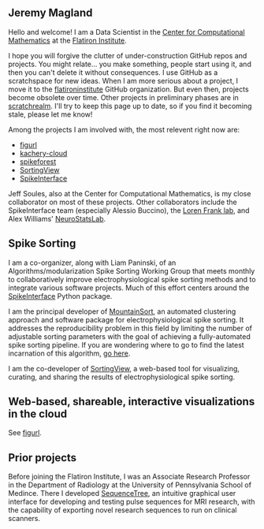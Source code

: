 ## Jeremy Magland

Hello and welcome! I am a Data Scientist in the [Center for Computational Mathematics](https://www.simonsfoundation.org/flatiron/center-for-computational-mathematics) at the [Flatiron Institute](https://www.simonsfoundation.org/flatiron).

I hope you will forgive the clutter of under-construction GitHub repos and projects. You might relate... you make something, people start using it, and then you can't delete it without consequences. I use GitHub as a scratchspace for new ideas. When I am more serious about a project, I move it to the [flatironinstitute](https://github.com/flatironinstitute) GitHub organization. But even then, projects become obsolete over time. Other projects in preliminary phases are in [scratchrealm](https://github.com/scratchrealm). I'll try to keep this page up to date, so if you find it becoming stale, please let me know!

Among the projects I am involved with, the most relevent right now are:

* [figurl](https://github.com/flatironinstitute/figurl/blob/main/doc/intro.md)
* [kachery-cloud](https://github.com/flatironinstitute/kachery-cloud/blob/main/README.md)
* [spikeforest](https://github.com/flatironinstitute/spikeforest/blob/main/README.md)
* [SortingView](https://github.com/magland/sortingview/blob/main/README.md)
* [SpikeInterface](https://github.com/SpikeInterface/spikeinterface/blob/master/README.md)

Jeff Soules, also at the Center for Computational Mathematics, is my close collaborator on most of these projects. Other collaborators include the SpikeInterface team (especially Alessio Buccino), the [Loren Frank lab](https://franklab.ucsf.edu/), and Alex Williams' [NeuroStatsLab](http://neurostatslab.org/).

## Spike Sorting

I am a co-organizer, along with Liam Paninski, of an Algorithms/modularization Spike Sorting Working Group that meets monthly to collaboratively improve electrophysiological spike sorting methods and to integrate various software projects. Much of this effort centers around the [SpikeInterface](https://github.com/SpikeInterface/spikeinterface/blob/master/README.md) Python package.

I am the principal developer of [MountainSort](https://www.sciencedirect.com/science/article/pii/S0896627317307456), an automated clustering approach and software package for electrophysiological spike sorting. It addresses the reproducibility problem in this field by limiting the number of adjustable sorting parameters with the goal of achieving a fully-automated spike sorting pipeline. If you are wondering where to go to find the latest incarnation of this algorithm, [go here](https://github.com/magland/mountainsort4).

I am the co-developer of [SortingView](https://github.com/magland/sortingview/blob/main/README.md), a web-based tool for visualizing, curating, and sharing the results of electrophysiological spike sorting.

## Web-based, shareable, interactive visualizations in the cloud

See [figurl](https://github.com/flatironinstitute/figurl/blob/main/doc/intro.md).

## Prior projects

Before joining the Flatiron Institute, I was an Associate Research Professor in the Department of Radiology at the University of Pennsylvania School of Medince. There I developed [SequenceTree](https://onlinelibrary.wiley.com/doi/full/10.1002/mrm.25640), an intuitive graphical user interface for developing and testing pulse
sequences for MRI research, with the capability of exporting novel research sequences to run on clinical scanners.
